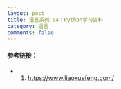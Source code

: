 ```yaml
---
layout: post
title: 语言系列 04：Python学习资料
category: 语言
comments: false
---
```


#### 参考链接：
* 1.  <https://www.liaoxuefeng.com/>


 
 